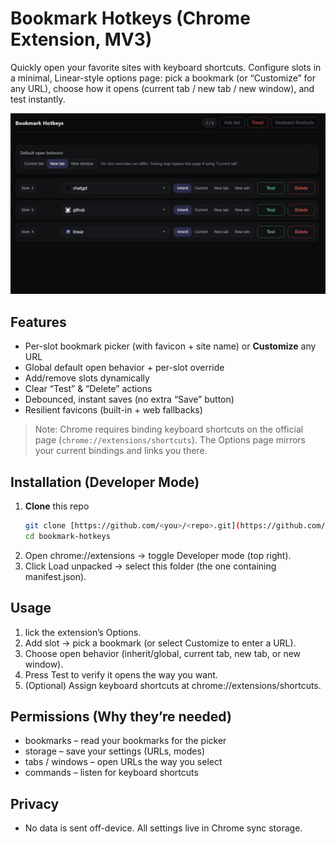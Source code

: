 # Bookmark Hotkeys (Chrome Extension, MV3)

Quickly open your favorite sites with keyboard shortcuts. Configure slots in a minimal, Linear-style options page: pick a bookmark (or “Customize” for any URL), choose how it opens (current tab / new tab / new window), and test instantly.

![screenshot](docs/screenshot.png)

## Features
- Per-slot bookmark picker (with favicon + site name) or **Customize** any URL
- Global default open behavior + per-slot override
- Add/remove slots dynamically
- Clear “Test” & “Delete” actions
- Debounced, instant saves (no extra “Save” button)
- Resilient favicons (built-in + web fallbacks)

> Note: Chrome requires binding keyboard shortcuts on the official page (`chrome://extensions/shortcuts`). The Options page mirrors your current bindings and links you there.

## Installation (Developer Mode)
1. **Clone** this repo  
    ```bash
    git clone [https://github.com/<you>/<repo>.git](https://github.com/Jihaoyb/bookmark-hotkeys.git)
    cd bookmark-hotkeys
2. Open chrome://extensions → toggle Developer mode (top right).
3. Click Load unpacked → select this folder (the one containing manifest.json).

## Usage
1. lick the extension’s Options.
2. Add slot → pick a bookmark (or select Customize to enter a URL).
3. Choose open behavior (inherit/global, current tab, new tab, or new window).
4. Press Test to verify it opens the way you want.
5. (Optional) Assign keyboard shortcuts at chrome://extensions/shortcuts.

## Permissions (Why they’re needed)
- bookmarks – read your bookmarks for the picker
- storage – save your settings (URLs, modes)
- tabs / windows – open URLs the way you select
- commands – listen for keyboard shortcuts

## Privacy
- No data is sent off-device. All settings live in Chrome sync storage.
